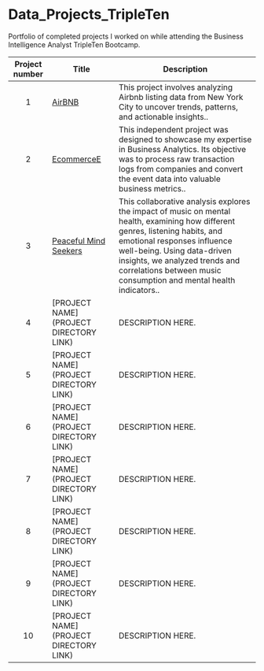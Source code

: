 # Data_Projects_TripleTen
Portfolio of completed projects I worked on while attending the Business Intelligence Analyst TripleTen Bootcamp.

| Project number | Title | Description |
| :-----------: | ----------- |----------- |
| 1 | [AirBNB](https://github.com/SakinahJ/Data_Projects_TripleTen/tree/main/AirBNB) | This project involves analyzing Airbnb listing data from New York City to uncover trends, patterns, and actionable insights.. |
| 2 | [EcommerceE](https://github.com/SakinahJ/Data_Projects_TripleTen/tree/main/Ecommerce) | This independent project was designed to showcase my expertise in Business Analytics. Its objective was to process raw transaction logs from companies and convert the event data into valuable business metrics.. |
| 3 | [Peaceful Mind Seekers](https://github.com/SakinahJ/Data_Projects_TripleTen/tree/main/Peaceful%20Mind%20Seekers) | This collaborative analysis explores the impact of music on mental health, examining how different genres, listening habits, and emotional responses influence well-being. Using data-driven insights, we analyzed trends and correlations between music consumption and mental health indicators.. |
| 4 | [PROJECT NAME](PROJECT DIRECTORY LINK) | DESCRIPTION HERE. |
| 5 | [PROJECT NAME](PROJECT DIRECTORY LINK) | DESCRIPTION HERE. |
| 6 | [PROJECT NAME](PROJECT DIRECTORY LINK) | DESCRIPTION HERE. |
| 7 | [PROJECT NAME](PROJECT DIRECTORY LINK) | DESCRIPTION HERE. |
| 8 | [PROJECT NAME](PROJECT DIRECTORY LINK) | DESCRIPTION HERE. |
| 9 | [PROJECT NAME](PROJECT DIRECTORY LINK) | DESCRIPTION HERE. |
| 10| [PROJECT NAME](PROJECT DIRECTORY LINK) | DESCRIPTION HERE. |

